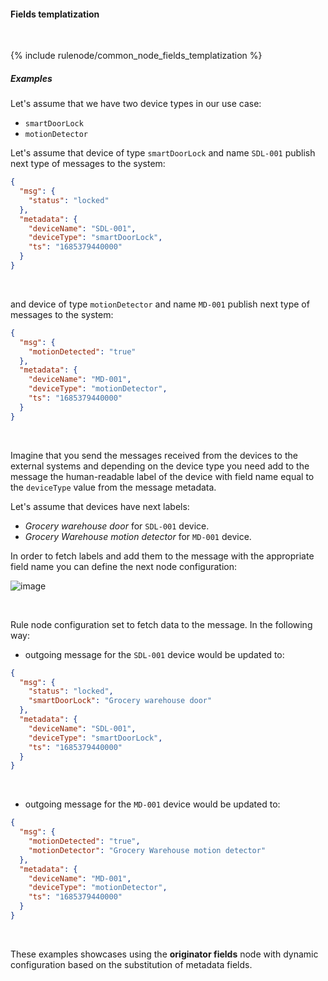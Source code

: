 #### Fields templatization

<div class="divider"></div>
<br/>

{% include rulenode/common_node_fields_templatization %}

##### Examples

Let's assume that we have two device types in our use case:

- `smartDoorLock`
- `motionDetector`

Let's assume that device of type `smartDoorLock` and name `SDL-001` publish next type of messages to the system:

```json
{
  "msg": {
    "status": "locked"
  },
  "metadata": {
    "deviceName": "SDL-001",
    "deviceType": "smartDoorLock",
    "ts": "1685379440000"
  }
}
```

<br>

and device of type `motionDetector` and name `MD-001` publish next type of messages to the system:

```json
{
  "msg": {
    "motionDetected": "true"
  },
  "metadata": {
    "deviceName": "MD-001",
    "deviceType": "motionDetector",
    "ts": "1685379440000"
  }
}
```

<br>

Imagine that you send the messages received from the devices to the external systems
and depending on the device type you need add to the message the human-readable label
of the device with field name equal to the `deviceType` value from the message metadata. 

Let's assume that devices have next labels: 

- *Grocery warehouse door* for `SDL-001` device.
- *Grocery Warehouse motion detector* for `MD-001` device.

In order to fetch labels and add them to the message with the appropriate field name 
you can define the next node configuration:

![image](${helpBaseUrl}/help/images/rulenode/examples/originator-fields-ft.png)

<br>

Rule node configuration set to fetch data to the message. In the following way:

- outgoing message for the `SDL-001` device would be updated to:

```json
{
  "msg": {
    "status": "locked",
    "smartDoorLock": "Grocery warehouse door"
  },
  "metadata": {
    "deviceName": "SDL-001",
    "deviceType": "smartDoorLock",
    "ts": "1685379440000"
  }
}
```

<br>

- outgoing message for the `MD-001` device would be updated to:

```json
{
  "msg": {
    "motionDetected": "true",
    "motionDetector": "Grocery Warehouse motion detector"
  },
  "metadata": {
    "deviceName": "MD-001",
    "deviceType": "motionDetector",
    "ts": "1685379440000"
  }
}
```

<br>

These examples showcases using the **originator fields** node with dynamic configuration based on the substitution of metadata fields.

<br>
<br>
